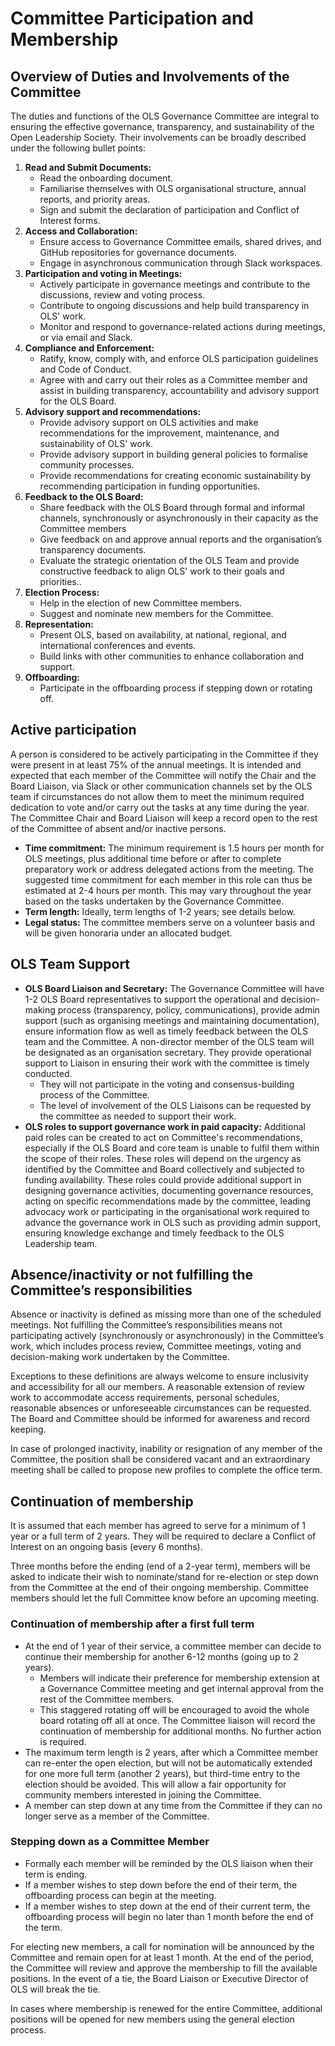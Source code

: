 # Committee Participation and Membership

## Overview of Duties and Involvements of the Committee

The duties and functions of the OLS Governance Committee are integral to ensuring the effective governance, transparency, and sustainability of the Open Leadership Society. Their involvements can be broadly described under the following bullet points:

1. **Read and Submit Documents:**
    * Read the onboarding document.
    * Familiarise themselves with OLS organisational structure, annual reports, and priority areas.
    * Sign and submit the declaration of participation and Conflict of Interest forms.
2. **Access and Collaboration:**
    * Ensure access to Governance Committee emails, shared drives, and GitHub repositories for governance documents.
    * Engage in asynchronous communication through Slack workspaces.
3. **Participation and voting in Meetings:**
    * Actively participate in governance meetings and contribute to the discussions, review and voting process.
    * Contribute to ongoing discussions and help build transparency in OLS' work.
    * Monitor and respond to governance-related actions during meetings, or via email and Slack.
4. **Compliance and Enforcement:**
    * Ratify, know, comply with, and enforce OLS participation guidelines and Code of Conduct.
    * Agree with and carry out their roles as a Committee member and assist in building transparency, accountability and advisory support for the OLS Board.
5. **Advisory support and recommendations:**
    * Provide advisory support on OLS activities and make recommendations for the improvement, maintenance, and sustainability of OLS' work.
    * Provide advisory support in building general policies to formalise community processes.
    * Provide recommendations for creating economic sustainability by recommending participation in funding opportunities.
6. **Feedback to the OLS Board:**
    * Share feedback with the OLS Board through formal and informal channels, synchronously or asynchronously in their capacity as the Committee members
    * Give feedback on and approve annual reports and the organisation’s transparency documents.
    * Evaluate the strategic orientation of the OLS Team and provide constructive feedback to align OLS' work to their goals and priorities..
7. **Election Process:**
    * Help in the election of new Committee members.
    * Suggest and nominate new members for the Committee.
8. **Representation:**
    * Present OLS, based on availability, at national, regional, and international conferences and events.
    * Build links with other communities to enhance collaboration and support.
9. **Offboarding:**
    * Participate in the offboarding process if stepping down or rotating off.

## Active participation

A person is considered to be actively participating in the Committee  if they were present in at least 75% of the annual meetings. It is intended and expected that each member of the Committee will notify the Chair and the Board Liaison, via Slack or other communication channels set by the OLS team if circumstances do not allow them to meet the minimum required dedication to vote and/or carry out the tasks at any time during the year. The Committee Chair and Board Liaison will keep a record open to the rest of the Committee of absent and/or inactive persons.

* **Time commitment:** The minimum requirement is 1.5 hours per month for OLS meetings, plus additional time before or after to complete preparatory work or address delegated actions from the meeting. The suggested time commitment for each member in this role can thus be estimated at 2-4 hours per month. This may vary throughout the year based on the tasks undertaken by the Governance Committee.
* **Term length:** Ideally, term lengths of 1-2 years; see details below.
* **Legal status:** The committee members serve on a volunteer basis and will be given honoraria under an allocated budget.

## OLS Team Support

* **OLS Board Liaison and Secretary:** The Governance Committee will have 1-2 OLS Board representatives to support the operational and decision-making process (transparency, policy, communications), provide admin support (such as organising meetings and maintaining documentation), ensure information flow as well as timely feedback between the OLS team and the Committee. A non-director member of the OLS team will be designated as an organisation secretary. They provide operational support to Liaison in ensuring their work with the committee is timely conducted.
    * They will not participate in the voting and consensus-building process of the Committee.
    * The level of involvement of the OLS Liaisons can be requested by the committee as needed to support their work. 
* **OLS roles to support governance work in paid capacity:** Additional paid roles can be created to act on Committee's recommendations,  especially if the OLS Board and core team is unable to fulfil them within the scope of their roles. These roles will depend on the urgency as identified by the Committee and Board collectively and subjected to funding availability. These roles could provide additional support in designing governance activities, documenting governance resources, acting on specific recommendations made by the committee, leading advocacy work or participating in the organisational work required to advance the governance work in OLS such as providing admin support, ensuring knowledge exchange and timely feedback to the OLS Leadership team.

## Absence/inactivity or not fulfilling the Committee’s responsibilities

Absence or inactivity is defined as missing more than one of the scheduled meetings. Not fulfilling the Committee’s responsibilities means not participating actively (synchronously or asynchronously) in the Committee’s work, which includes process review, Committee meetings, voting and decision-making work undertaken by the Committee. 

Exceptions to these definitions are always welcome to ensure inclusivity and accessibility for all our members.
A reasonable extension of review work to accommodate access requirements, personal schedules, reasonable absences or unforeseeable circumstances can be requested. The Board and Committee should be informed for awareness and record keeping. 

In case of prolonged inactivity, inability or resignation of any member of the Committee, the position shall be considered vacant and an extraordinary meeting shall be called to propose new profiles to complete the office term.

## Continuation of membership

It is assumed that each member has agreed to serve for a minimum of 1 year or a full term of 2 years.
They will be required to declare a Conflict of Interest on an ongoing basis (every 6 months).

Three months before the ending (end of a 2-year term), members will be asked to indicate their wish to nominate/stand for re-election or step down from the Committee at the end of their ongoing membership. Committee members should let the full Committee know before an upcoming meeting.

### Continuation of membership after a first full term

* At the end of 1 year of their service, a committee member can decide to continue their membership for another 6-12 months (going up to 2 years).
   * Members will indicate their preference for membership extension at a Governance Committee meeting and get internal approval from the rest of the Committee members.
   * This staggered rotating off will be encouraged to avoid the whole board rotating off all at once. The Committee liaison will record the continuation of membership for additional months. No further action is required. 
* The maximum term length is 2 years, after which a Committee member can re-enter the open election, but will not be automatically extended for one more full term (another 2 years), but third-time entry to the election should be avoided. This will allow a fair opportunity for community members interested in joining the Committee.
* A member can step down at any time from the Committee if they can no longer serve as a member of the Committee.

### Stepping down as a Committee Member

* Formally each member will be reminded by the OLS liaison when their term is ending. 
* If a member wishes to step down before the end of their term, the offboarding process can begin at the meeting.
* If a member wishes to step down at the end of their current term, the offboarding process will begin no later than 1 month before the end of the term. 

For electing new members, a call for nomination will be announced by the Committee and remain open for at least 1 month. At the end of the period, the Committee will review and approve the membership to fill the available positions. In the event of a tie, the Board Liaison or Executive Director of OLS will break the tie. 

In cases where membership is renewed for the entire Committee, additional positions will be opened for new members using the general election process. 
